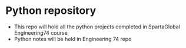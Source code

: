 # Python repository
- This repo will hold all the python projects completed in SpartaGlobal Engineering74 course
- Python notes will be held in Engineering 74 repo

